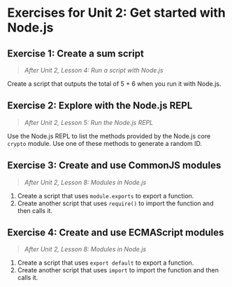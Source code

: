 # Exercises for Unit 2: Get started with Node.js

## Exercise 1: Create a sum script

> _After Unit 2, Lesson 4: Run a script with Node.js_

Create a script that outputs the total of 5 + 6 when you run it with Node.js.

## Exercise 2: Explore with the Node.js REPL

> _After Unit 2, Lesson 5: Run the Node.js REPL_

Use the Node.js REPL to list the methods provided by the Node.js core `crypto` module. Use one of these methods to generate a random ID.

## Exercise 3: Create and use CommonJS modules

> _After Unit 2, Lesson 8: Modules in Node.js_

1. Create a script that uses `module.exports` to export a function.
2. Create another script that uses `require()` to import the function and then calls it.

## Exercise 4: Create and use ECMAScript modules

> _After Unit 2, Lesson 8: Modules in Node.js_

1. Create a script that uses `export default` to export a function.
2. Create another script that uses `import` to import the function and then calls it.
